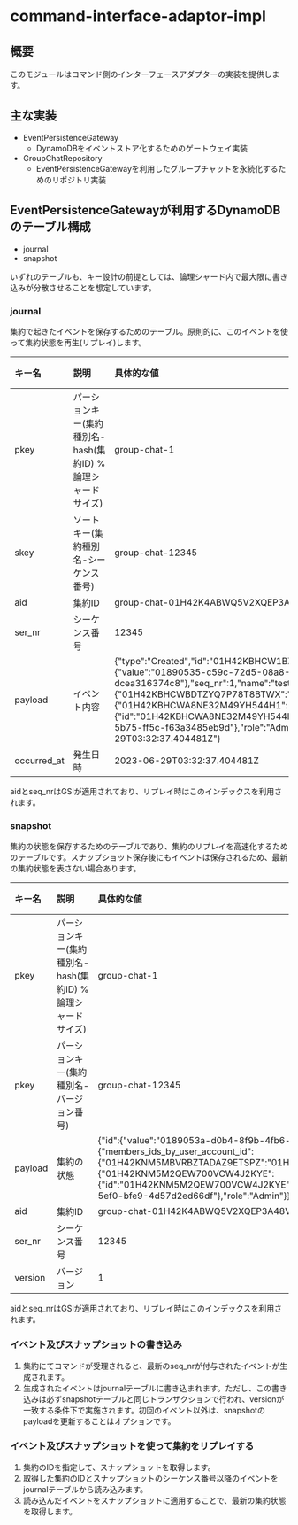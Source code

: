 # command-interface-adaptor-impl

## 概要

このモジュールはコマンド側のインターフェースアダプターの実装を提供します。

## 主な実装

- EventPersistenceGateway
    - DynamoDBをイベントストア化するためのゲートウェイ実装
- GroupChatRepository
    - EventPersistenceGatewayを利用したグループチャットを永続化するためのリポジトリ実装

## EventPersistenceGatewayが利用するDynamoDBのテーブル構成

- journal
- snapshot

いずれのテーブルも、キー設計の前提としては、論理シャード内で最大限に書き込みが分散させることを想定しています。

### journal

集約で起きたイベントを保存するためのテーブル。原則的に、このイベントを使って集約状態を再生(リプレイ)します。

| キー名         | 説明                                    | 具体的な値                                                                                                                                                                                                                                                                                                                                                                                                                                                             | 備考 |
|:------------|:--------------------------------------|:------------------------------------------------------------------------------------------------------------------------------------------------------------------------------------------------------------------------------------------------------------------------------------------------------------------------------------------------------------------------------------------------------------------------------------------------------------------|:---|
| pkey        | パーションキー(集約種別名-hash(集約ID) % 論理シャードサイズ) | group-chat-1                                                                                                                                                                                                                                                                                                                                                                                                                                                          |    |
| skey        | ソートキー(集約種別名-シーケンス番号)                  | group-chat-12345                                                                                                                                                                                                                                                                                                                                                                                                                                                      |    |
| aid         | 集約ID                                  | group-chat-01H42K4ABWQ5V2XQEP3A48VE0Z                                                                                                                                                                                                                                                                                                                                                                                                                                 |    |
| ser_nr      | シーケンス番号                               | 12345                                                                                                                                                                                                                                                                                                                                                                                                                                                             |    |
| payload     | イベント内容                                | {"type":"Created","id":"01H42KBHCW1BZG504J4ZXKA2F2","_aggregate_id":{"value":"01890535-c59c-72d5-08a8-dcea316374c8"},"seq_nr":1,"name":"test","members":{"members_ids_by_user_account_id":{"01H42KBHCWBDTZYQ7P78T8BTWX":"01H42KBHCWA8NE32M49YH544H1"},"members":{"01H42KBHCWA8NE32M49YH544H1":{"id":"01H42KBHCWA8NE32M49YH544H1","user_account_id":{"value":"01890535-c59c-5b75-ff5c-f63a3485eb9d"},"role":"Admin"}}},"occurred_at":"2023-06-29T03:32:37.404481Z"} |    |
| occurred_at | 発生日時                                  | 2023-06-29T03:32:37.404481Z                                                                                                                                                                                                                                                                                                                                                                                                                                       |    |

aidとseq_nrはGSIが適用されており、リプレイ時はこのインデックスを利用されます。

### snapshot

集約の状態を保存するためのテーブルであり、集約のリプレイを高速化するためのテーブルです。スナップショット保存後にもイベントは保存されるため、最新の集約状態を表さない場合あります。

| キー名     | 説明                                    | 具体的な値                                                                                                                                                                                                                                                                                                                                                                                      | 備考 |
|:--------|:--------------------------------------|:-------------------------------------------------------------------------------------------------------------------------------------------------------------------------------------------------------------------------------------------------------------------------------------------------------------------------------------------------------------------------------------------|:---|
| pkey    | パーションキー(集約種別名-hash(集約ID) % 論理シャードサイズ) | group-chat-1                                                                                                                                                                                                                                                                                                                                                                                   |    |
| pkey    | パーションキー(集約種別名-バージョン番号)                | group-chat-12345                                                                                                                                                                                                                                                                                                                                                                               |    |
| payload | 集約の状態                                 | {"id":{"value":"0189053a-d0b4-8f9b-4fb6-db91f72ccf16"},"name":"test","members":{"members_ids_by_user_account_id":{"01H42KNM5MBVRBZTADAZ9ETSPZ":"01H42KNM5M2QEW700VCW4J2KYE"},"members":{"01H42KNM5M2QEW700VCW4J2KYE":{"id":"01H42KNM5M2QEW700VCW4J2KYE","user_account_id":{"value":"0189053a-d0b4-5ef0-bfe9-4d57d2ed66df"},"role":"Admin"}}},"messages":[],"seq_nr_counter":1,"version":1} |    |
| aid     | 集約ID                                  | group-chat-01H42K4ABWQ5V2XQEP3A48VE0Z                                                                                                                                                                                                                                                                                                                                                          |    |
| ser_nr  | シーケンス番号                               | 12345                                                                                                                                                                                                                                                                                                                                                                                      |    |
| version | バージョン                                 | 1                                                                                                                                                                                                                                                                                                                                                                                          |    |

aidとseq_nrはGSIが適用されており、リプレイ時はこのインデックスを利用されます。

### イベント及びスナップショットの書き込み

1. 集約にてコマンドが受理されると、最新のseq_nrが付与されたイベントが生成されます。
2. 生成されたイベントはjournalテーブルに書き込まれます。ただし、この書き込みは必ずsnapshotテーブルと同じトランザクションで行われ、versionが一致する条件下で実施されます。初回のイベント以外は、snapshotのpayloadを更新することはオプションです。

### イベント及びスナップショットを使って集約をリプレイする

1. 集約のIDを指定して、スナップショットを取得します。
2. 取得した集約のIDとスナップショットのシーケンス番号以降のイベントをjournalテーブルから読み込みます。
3. 読み込んだイベントをスナップショットに適用することで、最新の集約状態を取得します。